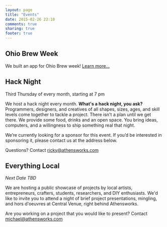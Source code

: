 ```yaml
---
layout: page
title: "Events"
date: 2015-02-26 22:10
comments: true
sharing: true
footer: true
---
```


<!-- Free Friday

*Next Free Friday is October 18th*

Come to Athensworks on Friday and experience co-working with some of the friendliest, artistic, and tech savvy people in Athens. You'll get a large desk and chair, access to high-speed wi-fi, air conditioning, a whiteboard, a printer, a refrigerator, and free snacks and beverages. This is a chance to break the monotony of your usual work space and enjoy a refreshing change of environment to spark your creativity and boost your productivity.

You can opt to work in our large, quite work space, collaborate in our cozy social work space with light background music, or use the conference room for private meetings. So grab your laptop, invite a friend to come with you, and see what co-working is all about! -->

Ohio Brew Week
-----------------
We built an app for Ohio Brew week! [Learn more…](/brewweek_app/)

Hack Night
----------
Third Thursday of every month, starting at 7 pm

We host a hack night every month. **What's a hack night, you ask?** Programmers, designers, and creatives of all shapes, sizes, ages, and skill levels come together to tackle a project.  There isn't a plan until we get there.  We provide some food, drinks and an open space.  You bring ideas, computers, and a willingness to ship something real that night.

We’re currently looking for a sponsor for this event.  If you’d be interested in sponsoring it, please contact us at the address below.

Questions? Contact [ricky@athensworks.com](mailto:ricky@athensworks.com)

Everything Local
-------------------
*Next Date TBD*

We are hosting a public showcase of projects by local artists, entrepreneurs, crafters, students, researchers, and DIY enthusiasts. We'd like to invite you to attend a night of brief project presentations, mingling, and hors d'oeuvres at Central Venue, right behind Athensworks.

Are you working on a project that you would like to present? Contact [michael@athensworks.com](mailto:michael@athensworks.com)
